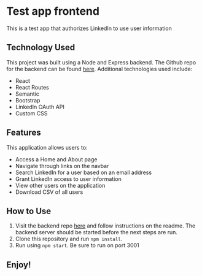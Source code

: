 # Test app frontend

This is a test app that authorizes LinkedIn to use user information

## Technology Used
This project was built using a Node and Express backend. The Github repo for the backend can be found [here](https://github.com/danasevcik/node-backend). Additional technologies used include:
* React
* React Routes
* Semantic
* Bootstrap
* LinkedIn OAuth API
* Custom CSS

## Features
This application allows users to:
* Access a Home and About page
* Navigate through links on the navbar
* Search LinkedIn for a user based on an email address
* Grant LinkedIn access to user information
* View other users on the application
* Download CSV of all users

## How to Use
1. Visit the backend repo [here](https://github.com/danasevcik/node-backend) and follow instructions on the readme. The backend server should be started before the next steps are run.
2. Clone this repository and run ```npm install```.
3. Run using ```npm start```. Be sure to run on port 3001

## Enjoy!

